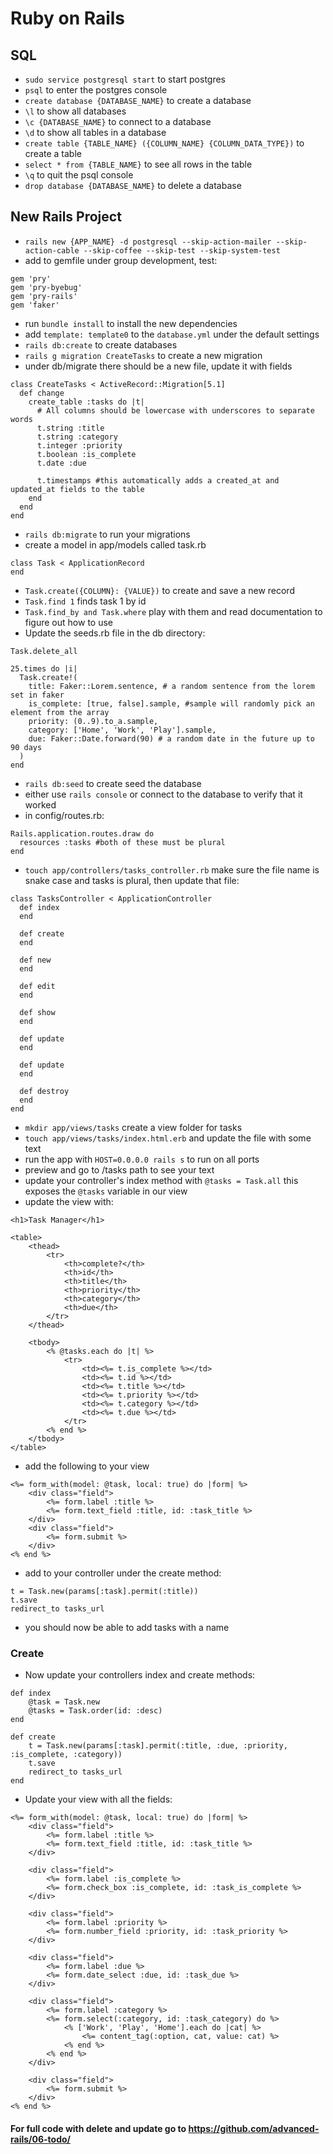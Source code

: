 # Ruby on Rails

## SQL

- `sudo service postgresql start` to start postgres
- `psql` to enter the postgres console
- `create database {DATABASE_NAME}` to create a database
- `\l` to show all databases
- `\c {DATABASE_NAME}` to connect to a database
- `\d` to show all tables in a database
- `create table {TABLE_NAME} ({COLUMN_NAME} {COLUMN_DATA_TYPE})` to create a table
- `select * from {TABLE_NAME}` to see all rows in the table
- `\q` to quit the psql console
- `drop database {DATABASE_NAME}` to delete a database

## New Rails Project

- `rails new {APP_NAME} -d postgresql --skip-action-mailer --skip-action-cable --skip-coffee --skip-test --skip-system-test`
- add to gemfile under group development, test:
```
gem 'pry'
gem 'pry-byebug'
gem 'pry-rails'
gem 'faker'
```
- run `bundle install` to install the new dependencies
- add `template: template0` to the `database.yml` under the default settings
- `rails db:create` to create databases
- `rails g migration CreateTasks` to create a new migration
- under db/migrate there should be a new file, update it with fields
```
class CreateTasks < ActiveRecord::Migration[5.1]
  def change
    create_table :tasks do |t|
      # All columns should be lowercase with underscores to separate words
      t.string :title
      t.string :category
      t.integer :priority
      t.boolean :is_complete
      t.date :due

      t.timestamps #this automatically adds a created_at and updated_at fields to the table
    end
  end
end
```
- `rails db:migrate` to run your migrations
- create a model in app/models called task.rb
```
class Task < ApplicationRecord
end
```
- `Task.create({COLUMN}: {VALUE})` to create and save a new record
- `Task.find 1` finds task 1 by id
- `Task.find_by and Task.where` play with them and read documentation to figure out how to use
- Update the seeds.rb file in the db directory:
```
Task.delete_all

25.times do |i|
  Task.create!(
    title: Faker::Lorem.sentence, # a random sentence from the lorem set in faker
    is_complete: [true, false].sample, #sample will randomly pick an element from the array
    priority: (0..9).to_a.sample,
    category: ['Home', 'Work', 'Play'].sample,
    due: Faker::Date.forward(90) # a random date in the future up to 90 days
  )
end
```
- `rails db:seed` to create seed the database
- either use `rails console` or connect to the database to verify that it worked
- in config/routes.rb:
```
Rails.application.routes.draw do
  resources :tasks #both of these must be plural
end
```
- `touch app/controllers/tasks_controller.rb` make sure the file name is snake case and tasks is plural, then update that file:
```
class TasksController < ApplicationController
  def index
  end

  def create
  end

  def new
  end

  def edit
  end

  def show
  end

  def update
  end

  def update
  end

  def destroy
  end
end
```
- `mkdir app/views/tasks` create a view folder for tasks
- `touch app/views/tasks/index.html.erb` and update the file with some text
- run the app with `HOST=0.0.0.0 rails s` to run on all ports
- preview and go to /tasks path to see your text
- update your controller's index method with `@tasks = Task.all` this exposes the `@tasks` variable in our view
- update the view with:
```
<h1>Task Manager</h1>

<table>
    <thead>
        <tr>
            <th>complete?</th>
            <th>id</th>
            <th>title</th>
            <th>priority</th>
            <th>category</th>
            <th>due</th>
        </tr>
    </thead>

    <tbody>
        <% @tasks.each do |t| %>
            <tr>
                <td><%= t.is_complete %></td>
                <td><%= t.id %></td>
                <td><%= t.title %></td>
                <td><%= t.priority %></td>
                <td><%= t.category %></td>
                <td><%= t.due %></td>
            </tr>
        <% end %>
    </tbody>
</table>
```
- add the following to your view
```
<%= form_with(model: @task, local: true) do |form| %>
    <div class="field">
        <%= form.label :title %>
        <%= form.text_field :title, id: :task_title %>
    </div>
    <div class="field">
        <%= form.submit %>
    </div>
<% end %>
```
- add to your controller under the create method:
```
t = Task.new(params[:task].permit(:title))
t.save
redirect_to tasks_url
```
- you should now be able to add tasks with a name
### Create
- Now update your controllers index and create methods:
```
def index
    @task = Task.new
    @tasks = Task.order(id: :desc)
end

def create
    t = Task.new(params[:task].permit(:title, :due, :priority, :is_complete, :category))
    t.save
    redirect_to tasks_url
end
```
- Update your view with all the fields:
```
<%= form_with(model: @task, local: true) do |form| %>
    <div class="field">
        <%= form.label :title %>
        <%= form.text_field :title, id: :task_title %>
    </div>

    <div class="field">
        <%= form.label :is_complete %>
        <%= form.check_box :is_complete, id: :task_is_complete %>
    </div>

    <div class="field">
        <%= form.label :priority %>
        <%= form.number_field :priority, id: :task_priority %>
    </div>

    <div class="field">
        <%= form.label :due %>
        <%= form.date_select :due, id: :task_due %>
    </div>

    <div class="field">
        <%= form.label :category %>
        <%= form.select(:category, id: :task_category) do %>
            <% ['Work', 'Play', 'Home'].each do |cat| %>
                <%= content_tag(:option, cat, value: cat) %>
            <% end %>
        <% end %>
    </div>

    <div class="field">
        <%= form.submit %>
    </div>
<% end %>
```

#### For full code with delete and update go to https://github.com/advanced-rails/06-todo/
